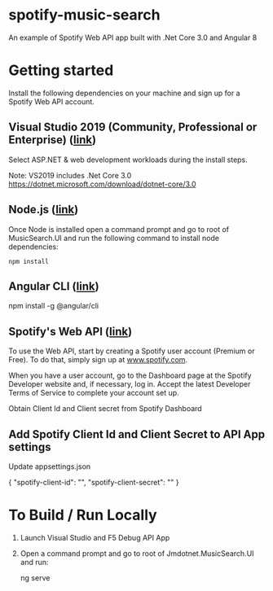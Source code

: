 # spotify-music-search
An example of Spotify Web API app built with .Net Core 3.0 and Angular 8


# Getting started

Install the following dependencies on your machine and sign up for a Spotify Web API account.  

## Visual Studio 2019 (Community, Professional or Enterprise) ([link](https://visualstudio.microsoft.com/vs/))

Select ASP.NET & web development workloads during the install steps.  

Note: VS2019 includes .Net Core 3.0 https://dotnet.microsoft.com/download/dotnet-core/3.0

## Node.js ([link](https://nodejs.org/en/))

Once Node is installed open a command prompt and go to root of MusicSearch.UI and run the following command to install node dependencies:

    npm install
    
## Angular CLI ([link](https://cli.angular.io))

npm install -g @angular/cli
    
        
## Spotify's Web API ([link](https://developer.spotify.com/web-api/))

To use the Web API, start by creating a Spotify user account (Premium or Free). To do that, simply sign up at www.spotify.com.

When you have a user account, go to the Dashboard page at the Spotify Developer website and, if necessary, log in. Accept the latest Developer Terms of Service to complete your account set up.

Obtain Client Id and Client secret from Spotify Dashboard

## Add Spotify Client Id and Client Secret to API App settings

Update appsettings.json

{
 "spotify-client-id": "",
  "spotify-client-secret": ""
}

# To Build / Run Locally

1. Launch Visual Studio and F5 Debug API App

2. Open a command prompt and go to root of Jmdotnet.MusicSearch.UI and run:

   ng serve





